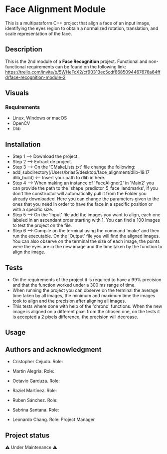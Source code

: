 # Face Alignment Module

This is a multipataform C++ project that align a face of an input image, identifying the eyes region to obtain a normalized rotation, translation, and scale representation of the face.

## Description

This is the 2nd module of a **Face Recognition** project. Functional and non-functional requirements can be found on the following link: https://trello.com/invite/b/5WHeFcX2/cf90313ec5cdf6685094467676a64ffd/face-recognition-module-2

## Visuals

### Requirements
* Linux, Windows or macOS
* OpenCV
* Dlib

## Installation
* Step 1 --> Download the project.
* Step 2 --> Extract de project.
* Step 3 --> On the 'CMakeLists.txt' file change the following:
* add_subdirectory(/Users/brias5/desktop/face_alignment/dlib-19.17 dlib_build) <-- Insert your path to dlib in here.
* Step 4 --> When making an instance of 'FaceAligner2' in 'Main2' you can provide the path to the 'shape_predictor_5_face_landmarks', if you don't the constructor will automatically pull it from the Folder you already downloaded. Here you can change the parameters given to the ones that you need in order to have the face in a specific position or with a specific size.
* Step 5 --> On the 'Input' file add the images you want to align, each one labeled in an ascendant order starting with 1. You can find a 100 images to test the project on the file.
* Step 6 --> Compile on the terminal using the command 'make' and then run the executable. On the 'Output' file you will find the aligned images. You can also observe on the terminal the size of each image, the points were the eyes are in the new image and the time taken by the function to align the image.

## Tests
* On the requirements of the project it is required to have a 99% precision and that the function worked under a 300 ms range of time.
* When running the project you can observe on the terminal the average time taken by all images, the minimum and maximum time the images took to align and the precision after aligning all images.
* This tests where done with help of the 'chrono' functions. When the new image is aligned on a different pixel from the chosen one, on the tests it is accepted a 2 pixels difference, the precision will decrease.

## Usage

## Authors and acknowledgment
* Cristopher Cejudo. Role:
* Martin Alegría. Role:
* Octavio Garduza. Role:
* Raziel Martínez. Role:
* Ruben Sánchez. Role:
* Sabrina Santana. Role:

* Leonardo Chang. Role: Project Manager

## Project status
⚠️ Under Maintenance ⚠️
